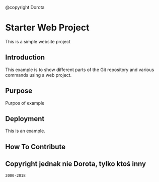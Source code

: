 @copyright Dorota

# Starter Web Project

This is a simple website project

## Introduction

This example is to show different parts of the Git repository and various commands using a web project.

## Purpose

Purpos of example

## Deployment

This is an example.

## How To Contribute

## Copyright jednak nie Dorota, tylko ktoś inny

	2000-2018